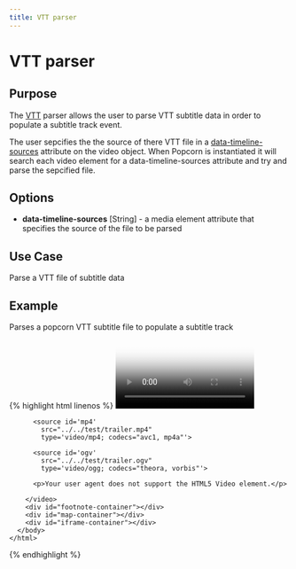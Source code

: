 ```yaml
---
title: VTT parser
---
```

# VTT parser #

## Purpose ##

The [VTT](http://html5doctor.com/video-subtitling-and-webvtt/) parser allows the user to parse VTT subtitle data in order to populate a subtitle track event.

The user sepcifies the the source of there VTT file in a [data-timeline-sources](/popcorn-docs/modules/#data-timeline-sources) attribute on the video object.  When Popcorn is instantiated it will search each video element for a data-timeline-sources attribute and try and parse the sepcified file.

## Options ##

* **data-timeline-sources** \[String\] - a media element attribute that specifies the source of the file to be parsed

## Use Case ##

Parse a VTT file of subtitle data

## Example ##

Parses a popcorn VTT subtitle file to populate a subtitle track

{% highlight html linenos %}
    <html>
      <head>
        <script src="popcorn-complete.js"></script>
      </head>
      <body>
        <video id="video" data-timeline-sources="data/data.json"
          controls
          width='250px'
          poster="../../test/poster.png">

          <source id='mp4'
            src="../../test/trailer.mp4"
            type='video/mp4; codecs="avc1, mp4a"'>

          <source id='ogv'
            src="../../test/trailer.ogv"
            type='video/ogg; codecs="theora, vorbis"'>

          <p>Your user agent does not support the HTML5 Video element.</p>

        </video>
        <div id="footnote-container"></div>
        <div id="map-container"></div>
        <div id="iframe-container"></div>
      </body>
    </html>
{% endhighlight %}

